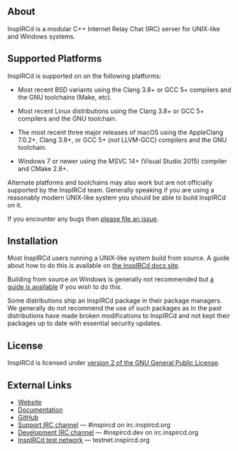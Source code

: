 ## About

InspIRCd is a modular C++ Internet Relay Chat (IRC) server for UNIX-like and Windows systems.

## Supported Platforms

InspIRCd is supported on on the following platforms:

- Most recent BSD variants using the Clang 3.8+ or GCC 5+ compilers and the GNU toolchains (Make, etc).

- Most recent Linux distributions using the Clang 3.8+ or GCC 5+ compilers and the GNU toolchain.

- The most recent three major releases of macOS using the AppleClang 7.0.2+, Clang 3.8+, or GCC 5+ (*not* LLVM-GCC) compilers and the GNU toolchain.

- Windows 7 or newer using the MSVC 14+ (Visual Studio 2015) compiler and CMake 2.8+.

Alternate platforms and toolchains may also work but are not officially supported by the InspIRCd team. Generally speaking if you are using a reasonably modern UNIX-like system you should be able to build InspIRCd on it.

If you encounter any bugs then [please file an issue](https://github.com/inspircd/inspircd/issues/new).

## Installation

Most InspIRCd users running a UNIX-like system build from source. A guide about how to do this is available on [the InspIRCd docs site](https://docs.inspircd.org/3/installation/source).

Building from source on Windows is generally not recommended but [a guide is available](https://github.com/inspircd/inspircd/blob/master/win/README.txt) if you wish to do this.

<!--
TODO: uncomment this once we have binary packages for v4.

If you are running on CentOS 7, Debian 7, or Windows binary packages are available from [the downloads page](https://github.com/inspircd/inspircd/releases/latest).

A [Docker](https://www.docker.com) image is also available. See [the inspircd-docker repository](https://github.com/inspircd/inspircd-docker) for more information.
-->

Some distributions ship an InspIRCd package in their package managers. We generally do not recommend the use of such packages as in the past distributions have made broken modifications to InspIRCd and not kept their packages up to date with essential security updates.

## License

InspIRCd is licensed under [version 2 of the GNU General Public License](https://www.gnu.org/licenses/old-licenses/gpl-2.0-standalone.html).

## External Links

* [Website](https://www.inspircd.org)
* [Documentation](https://docs.inspircd.org)
* [GitHub](https://github.com/inspircd)
* [Support IRC channel](https://kiwiirc.com/nextclient/irc.inspircd.org:+6697/#inspircd) &mdash; \#inspircd on irc.inspircd.org
* [Development IRC channel](https://kiwiirc.com/nextclient/irc.inspircd.org:+6697/#inspircd.dev) &mdash; \#inspircd.dev on irc.inspircd.org
* [InspIRCd test network](https://kiwiirc.com/nextclient/testnet.inspircd.org:+6697) &mdash; testnet.inspircd.org
